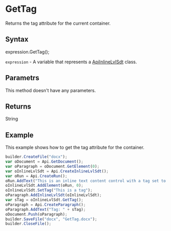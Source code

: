 # GetTag

Returns the tag attribute for the current container.

## Syntax

expression.GetTag();

`expression` - A variable that represents a [ApiInlineLvlSdt](../ApiInlineLvlSdt.md) class.

## Parametrs

This method doesn't have any parameters.

## Returns

String

## Example

This example shows how to get the tag attribute for the container.

```javascript
builder.CreateFile("docx");
var oDocument = Api.GetDocument();
var oParagraph = oDocument.GetElement(0);
var oInlineLvlSdt = Api.CreateInlineLvlSdt();
var oRun = Api.CreateRun();
oRun.AddText("This is an inline text content control with a tag set to it.");
oInlineLvlSdt.AddElement(oRun, 0);
oInlineLvlSdt.SetTag("This is a tag");
oParagraph.AddInlineLvlSdt(oInlineLvlSdt);
var sTag = oInlineLvlSdt.GetTag();
oParagraph = Api.CreateParagraph();
oParagraph.AddText("Tag: " + sTag);
oDocument.Push(oParagraph);
builder.SaveFile("docx", "GetTag.docx");
builder.CloseFile();
```